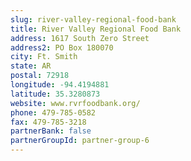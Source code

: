 ```yaml
---
slug: river-valley-regional-food-bank
title: River Valley Regional Food Bank
address: 1617 South Zero Street
address2: PO Box 180070
city: Ft. Smith
state: AR
postal: 72918
longitude: -94.4194881
latitude: 35.3280873
website: www.rvrfoodbank.org/
phone: 479-785-0582
fax: 479-785-3218
partnerBank: false
partnerGroupId: partner-group-6
---
```

